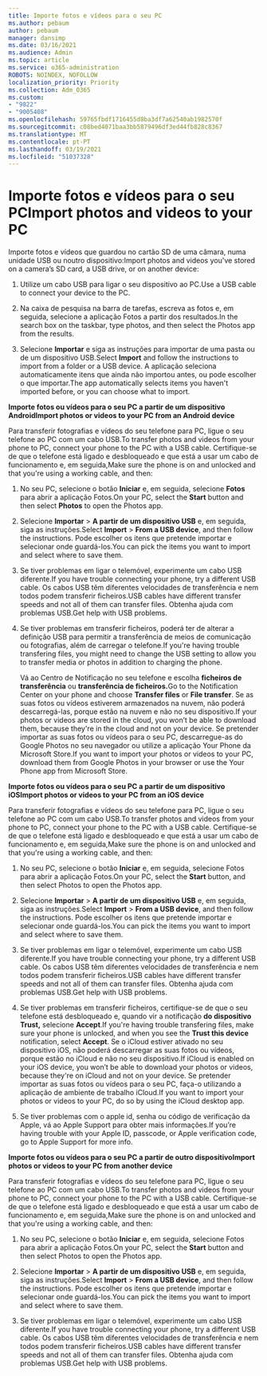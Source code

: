 ```yaml
---
title: Importe fotos e vídeos para o seu PC
ms.author: pebaum
author: pebaum
manager: dansimp
ms.date: 03/16/2021
ms.audience: Admin
ms.topic: article
ms.service: o365-administration
ROBOTS: NOINDEX, NOFOLLOW
localization_priority: Priority
ms.collection: Adm_O365
ms.custom:
- "9822"
- "9005408"
ms.openlocfilehash: 59765fbdf1716455d8ba3df7a62540ab1982570f
ms.sourcegitcommit: c08bed4071baa3bb5879496df3ed44fb828c8367
ms.translationtype: MT
ms.contentlocale: pt-PT
ms.lasthandoff: 03/19/2021
ms.locfileid: "51037328"
---
```

# <a name="import-photos-and-videos-to-your-pc"></a><span data-ttu-id="0a94c-102">Importe fotos e vídeos para o seu PC</span><span class="sxs-lookup"><span data-stu-id="0a94c-102">Import photos and videos to your PC</span></span>

<span data-ttu-id="0a94c-103">Importe fotos e vídeos que guardou no cartão SD de uma câmara, numa unidade USB ou noutro dispositivo:</span><span class="sxs-lookup"><span data-stu-id="0a94c-103">Import photos and videos you've stored on a camera’s SD card, a USB drive, or on another device:</span></span>

1. <span data-ttu-id="0a94c-104">Utilize um cabo USB para ligar o seu dispositivo ao PC.</span><span class="sxs-lookup"><span data-stu-id="0a94c-104">Use a USB cable to connect your device to the PC.</span></span>

1. <span data-ttu-id="0a94c-105">Na caixa de pesquisa na barra de tarefas, escreva as fotos e, em seguida, selecione a aplicação Fotos a partir dos resultados.</span><span class="sxs-lookup"><span data-stu-id="0a94c-105">In the search box on the taskbar, type photos, and then select the Photos app from the results.</span></span>

1. <span data-ttu-id="0a94c-106">Selecione **Importar** e siga as instruções para importar de uma pasta ou de um dispositivo USB.</span><span class="sxs-lookup"><span data-stu-id="0a94c-106">Select **Import** and follow the instructions to import from a folder or a USB device.</span></span> <span data-ttu-id="0a94c-107">A aplicação seleciona automaticamente itens que ainda não importou antes, ou pode escolher o que importar.</span><span class="sxs-lookup"><span data-stu-id="0a94c-107">The app automatically selects items you haven't imported before, or you can choose what to import.</span></span>

<span data-ttu-id="0a94c-108">**Importe fotos ou vídeos para o seu PC a partir de um dispositivo Android**</span><span class="sxs-lookup"><span data-stu-id="0a94c-108">**Import photos or videos to your PC from an Android device**</span></span>

<span data-ttu-id="0a94c-109">Para transferir fotografias e vídeos do seu telefone para PC, ligue o seu telefone ao PC com um cabo USB.</span><span class="sxs-lookup"><span data-stu-id="0a94c-109">To transfer photos and videos from your phone to PC, connect your phone to the PC with a USB cable.</span></span> <span data-ttu-id="0a94c-110">Certifique-se de que o telefone está ligado e desbloqueado e que está a usar um cabo de funcionamento e, em seguida,</span><span class="sxs-lookup"><span data-stu-id="0a94c-110">Make sure the phone is on and unlocked and that you're using a working cable, and then:</span></span>

1. <span data-ttu-id="0a94c-111">No seu PC, selecione o botão **Iniciar** e, em seguida, selecione **Fotos** para abrir a aplicação Fotos.</span><span class="sxs-lookup"><span data-stu-id="0a94c-111">On your PC, select the **Start** button and then select **Photos** to open the Photos app.</span></span>

1. <span data-ttu-id="0a94c-112">Selecione **Importar**  >  **A partir de um dispositivo USB** e, em seguida, siga as instruções.</span><span class="sxs-lookup"><span data-stu-id="0a94c-112">Select **Import** > **From a USB device**, and then follow the instructions.</span></span> <span data-ttu-id="0a94c-113">Pode escolher os itens que pretende importar e selecionar onde guardá-los.</span><span class="sxs-lookup"><span data-stu-id="0a94c-113">You can pick the items you want to import and select where to save them.</span></span>

1. <span data-ttu-id="0a94c-114">Se tiver problemas em ligar o telemóvel, experimente um cabo USB diferente.</span><span class="sxs-lookup"><span data-stu-id="0a94c-114">If you have trouble connecting your phone, try a different USB cable.</span></span> <span data-ttu-id="0a94c-115">Os cabos USB têm diferentes velocidades de transferência e nem todos podem transferir ficheiros.</span><span class="sxs-lookup"><span data-stu-id="0a94c-115">USB cables have different transfer speeds and not all of them can transfer files.</span></span> <span data-ttu-id="0a94c-116">Obtenha ajuda com problemas USB.</span><span class="sxs-lookup"><span data-stu-id="0a94c-116">Get help with USB problems.</span></span>

1. <span data-ttu-id="0a94c-117">Se tiver problemas em transferir ficheiros, poderá ter de alterar a definição USB para permitir a transferência de meios de comunicação ou fotografias, além de carregar o telefone.</span><span class="sxs-lookup"><span data-stu-id="0a94c-117">If you're having trouble transfering files, you might need to change the USB setting to allow you to transfer media or photos in addition to charging the phone.</span></span> 

    <span data-ttu-id="0a94c-118">Vá ao Centro de Notificação no seu telefone e escolha **ficheiros de transferência** ou **transferência de ficheiros.**</span><span class="sxs-lookup"><span data-stu-id="0a94c-118">Go to the Notification Center on your phone and choose **Transfer files** or **File transfer**.</span></span> <span data-ttu-id="0a94c-119">Se as suas fotos ou vídeos estiverem armazenados na nuvem, não poderá descarregá-las, porque estão na nuvem e não no seu dispositivo.</span><span class="sxs-lookup"><span data-stu-id="0a94c-119">If your photos or videos are stored in the cloud, you won’t be able to download them, because they're in the cloud and not on your device.</span></span> <span data-ttu-id="0a94c-120">Se pretender importar as suas fotos ou vídeos para o seu PC, descarregue-as do Google Photos no seu navegador ou utilize a aplicação Your Phone da Microsoft Store.</span><span class="sxs-lookup"><span data-stu-id="0a94c-120">If you want to import your photos or videos to your PC, download them from Google Photos in your browser or use the Your Phone app from Microsoft Store.</span></span>

<span data-ttu-id="0a94c-121">**Importe fotos ou vídeos para o seu PC a partir de um dispositivo iOS**</span><span class="sxs-lookup"><span data-stu-id="0a94c-121">**Import photos or videos to your PC from an iOS device**</span></span>

<span data-ttu-id="0a94c-122">Para transferir fotografias e vídeos do seu telefone para PC, ligue o seu telefone ao PC com um cabo USB.</span><span class="sxs-lookup"><span data-stu-id="0a94c-122">To transfer photos and videos from your phone to PC, connect your phone to the PC with a USB cable.</span></span> <span data-ttu-id="0a94c-123">Certifique-se de que o telefone está ligado e desbloqueado e que está a usar um cabo de funcionamento e, em seguida,</span><span class="sxs-lookup"><span data-stu-id="0a94c-123">Make sure the phone is on and unlocked and that you're using a working cable, and then:</span></span>

1. <span data-ttu-id="0a94c-124">No seu PC, selecione o botão **Iniciar** e, em seguida, selecione Fotos para abrir a aplicação Fotos.</span><span class="sxs-lookup"><span data-stu-id="0a94c-124">On your PC, select the **Start** button, and then select Photos to open the Photos app.</span></span>

1. <span data-ttu-id="0a94c-125">Selecione **Importar**  >  **A partir de um dispositivo USB** e, em seguida, siga as instruções.</span><span class="sxs-lookup"><span data-stu-id="0a94c-125">Select **Import** > **From a USB device**, and then follow the instructions.</span></span> <span data-ttu-id="0a94c-126">Pode escolher os itens que pretende importar e selecionar onde guardá-los.</span><span class="sxs-lookup"><span data-stu-id="0a94c-126">You can pick the items you want to import and select where to save them.</span></span>

1. <span data-ttu-id="0a94c-127">Se tiver problemas em ligar o telemóvel, experimente um cabo USB diferente.</span><span class="sxs-lookup"><span data-stu-id="0a94c-127">If you have trouble connecting your phone, try a different USB cable.</span></span> <span data-ttu-id="0a94c-128">Os cabos USB têm diferentes velocidades de transferência e nem todos podem transferir ficheiros.</span><span class="sxs-lookup"><span data-stu-id="0a94c-128">USB cables have different transfer speeds and not all of them can transfer files.</span></span> <span data-ttu-id="0a94c-129">Obtenha ajuda com problemas USB.</span><span class="sxs-lookup"><span data-stu-id="0a94c-129">Get help with USB problems.</span></span>

1. <span data-ttu-id="0a94c-130">Se tiver problemas em transferir ficheiros, certifique-se de que o seu telefone está desbloqueado e, quando vir a notificação **do dispositivo Trust,** selecione **Accept**.</span><span class="sxs-lookup"><span data-stu-id="0a94c-130">If you're having trouble transfering files, make sure your phone is unlocked, and when you see the **Trust this device** notification, select **Accept**.</span></span> <span data-ttu-id="0a94c-131">Se o iCloud estiver ativado no seu dispositivo iOS, não poderá descarregar as suas fotos ou vídeos, porque estão no iCloud e não no seu dispositivo.</span><span class="sxs-lookup"><span data-stu-id="0a94c-131">If iCloud is enabled on your iOS device, you won’t be able to download your photos or videos, because they're on iCloud and not on your device.</span></span> <span data-ttu-id="0a94c-132">Se pretender importar as suas fotos ou vídeos para o seu PC, faça-o utilizando a aplicação de ambiente de trabalho iCloud.</span><span class="sxs-lookup"><span data-stu-id="0a94c-132">If you want to import your photos or videos to your PC, do so by using the iCloud desktop app.</span></span>

1. <span data-ttu-id="0a94c-133">Se tiver problemas com o apple id, senha ou código de verificação da Apple, vá ao Apple Support para obter mais informações.</span><span class="sxs-lookup"><span data-stu-id="0a94c-133">If you’re having trouble with your Apple ID, passcode, or Apple verification code, go to Apple Support for more info.</span></span>

<span data-ttu-id="0a94c-134">**Importe fotos ou vídeos para o seu PC a partir de outro dispositivo**</span><span class="sxs-lookup"><span data-stu-id="0a94c-134">**Import photos or videos to your PC from another device**</span></span>

<span data-ttu-id="0a94c-135">Para transferir fotografias e vídeos do seu telefone para PC, ligue o seu telefone ao PC com um cabo USB.</span><span class="sxs-lookup"><span data-stu-id="0a94c-135">To transfer photos and videos from your phone to PC, connect your phone to the PC with a USB cable.</span></span> <span data-ttu-id="0a94c-136">Certifique-se de que o telefone está ligado e desbloqueado e que está a usar um cabo de funcionamento e, em seguida,</span><span class="sxs-lookup"><span data-stu-id="0a94c-136">Make sure the phone is on and unlocked and that you're using a working cable, and then:</span></span>

1. <span data-ttu-id="0a94c-137">No seu PC, selecione o botão **Iniciar** e, em seguida, selecione Fotos para abrir a aplicação Fotos.</span><span class="sxs-lookup"><span data-stu-id="0a94c-137">On your PC, select the **Start** button and then select Photos to open the Photos app.</span></span>

1. <span data-ttu-id="0a94c-138">Selecione **Importar**  >  **A partir de um dispositivo USB** e, em seguida, siga as instruções.</span><span class="sxs-lookup"><span data-stu-id="0a94c-138">Select **Import** > **From a USB device**, and then follow the instructions.</span></span> <span data-ttu-id="0a94c-139">Pode escolher os itens que pretende importar e selecionar onde guardá-los.</span><span class="sxs-lookup"><span data-stu-id="0a94c-139">You can pick the items you want to import and select where to save them.</span></span>

1. <span data-ttu-id="0a94c-140">Se tiver problemas em ligar o telemóvel, experimente um cabo USB diferente.</span><span class="sxs-lookup"><span data-stu-id="0a94c-140">If you have trouble connecting your phone, try a different USB cable.</span></span> <span data-ttu-id="0a94c-141">Os cabos USB têm diferentes velocidades de transferência e nem todos podem transferir ficheiros.</span><span class="sxs-lookup"><span data-stu-id="0a94c-141">USB cables have different transfer speeds and not all of them can transfer files.</span></span> <span data-ttu-id="0a94c-142">Obtenha ajuda com problemas USB.</span><span class="sxs-lookup"><span data-stu-id="0a94c-142">Get help with USB problems.</span></span>


